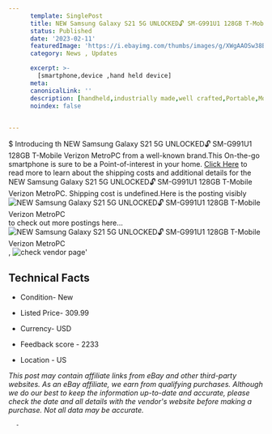 ```yaml
---
      template: SinglePost
      title: NEW Samsung Galaxy S21 5G UNLOCKED🔓 SM-G991U1 128GB T-Mobile Verizon MetroPC
      status: Published
      date: '2023-02-11'
      featuredImage: 'https://i.ebayimg.com/thumbs/images/g/XWgAAOSw38BjqbIu/s-l225.jpg'
      category: News , Updates

      excerpt: >-
        [smartphone,device ,hand held device]
      meta:
      canonicalLink: ''
      description: [handheld,industrially made,well crafted,Portable,Mobile,Compact,Convenient,Lightweight,Maneuverable,Man-portable,Miniature,Carriable,Hand-held,Light,Holdable,Transportable,Mobile device,Pocket-sized,On-the-go,Wireless,Cordless,Compact size,Convenient size, smartphone,device ,hand held device]
      noindex: false
      

---
```

$
      Introducing th NEW Samsung Galaxy S21 5G UNLOCKED🔓 SM-G991U1 128GB T-Mobile Verizon MetroPC from a well-known brand.This On-the-go smartphone is sure to be a Point-of-interest in your home. [Click Here](https://www.ebay.com/itm/124951814392?hash=item1d17b560f8%3Ag%3AXWgAAOSw38BjqbIu&mkevt=1&mkcid=1&mkrid=711-53200-19255-0&campid=%253CePNCampaignId%253E&customid=%253CreferenceId%253E&toolid=10049) to read more to learn about the shipping costs and additional details for the NEW Samsung Galaxy S21 5G UNLOCKED🔓 SM-G991U1 128GB T-Mobile Verizon MetroPC. Shipping cost is undefined.Here is the posting visibly ![NEW Samsung Galaxy S21 5G UNLOCKED🔓 SM-G991U1 128GB T-Mobile Verizon MetroPC](https://i.ebayimg.com/thumbs/images/g/XWgAAOSw38BjqbIu/s-l225.jpg) to check out more postings here... ![NEW Samsung Galaxy S21 5G UNLOCKED🔓 SM-G991U1 128GB T-Mobile Verizon MetroPC](https://i.ebayimg.com/images/g/XWgAAOSw38BjqbIu/s-l1600.jpg), ![check vendor page](https://origin-galleryplus.ebayimg.com/ws/web/124951814392_2_0_1/225x225.jpg,https://origin-galleryplus.ebayimg.com/ws/web/124951814392_3_0_1/225x225.jpg)'

      

 ## Technical Facts 



     
      

 - Condition- New 


      

 - Listed Price- 309.99 


      

 - Currency- USD 


      

 - Feedback score - 2233 


      

 - Location - US 


      
      

 *_This post may contain affiliate links from eBay and other third-party websites. As an eBay affiliate, we earn from qualifying purchases. Although we do our best to keep the information up-to-date and accurate, please check the date and all details with the vendor's website before making a purchase. Not all data may be accurate._*




      -
